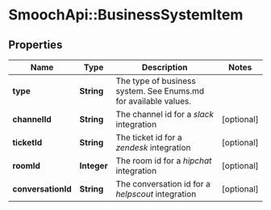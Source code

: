 # SmoochApi::BusinessSystemItem

## Properties
Name | Type | Description | Notes
------------ | ------------- | ------------- | -------------
**type** | **String** | The type of business system. See Enums.md for available values. | 
**channelId** | **String** | The channel id for a *slack* integration | [optional] 
**ticketId** | **String** | The ticket id for a *zendesk* integration | [optional] 
**roomId** | **Integer** | The room id for a *hipchat* integration | [optional] 
**conversationId** | **String** | The conversation id for a *helpscout* integration | [optional] 



